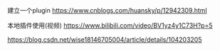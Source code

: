 建立一个plugin
https://www.cnblogs.com/huansky/p/12942309.html

本地插件使用(视频)
https://www.bilibili.com/video/BV1yz4y1C73H?p=5

https://blog.csdn.net/wise18146705004/article/details/104203205